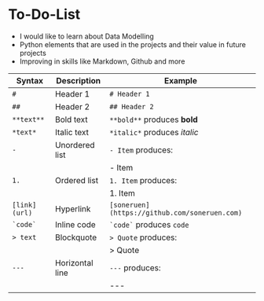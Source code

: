 # To-Do-List
- I would like to learn about Data Modelling
- Python elements that are used in the projects and their value in future projects
- Improving in skills like Markdown, Github and more

| Syntax          | Description         | Example                   |
|------------------|---------------------|---------------------------|
| `#`             | Header 1           | `# Header 1`             |
| `##`            | Header 2           | `## Header 2`            |
| `**text**`      | Bold text          | `**bold**` produces **bold** |
| `*text*`        | Italic text        | `*italic*` produces *italic* |
| `-`             | Unordered list     | `- Item` produces:        |
|                  |                     | - Item                   |
| `1.`            | Ordered list       | `1. Item` produces:       |
|                  |                     | 1. Item                  |
| `[link](url)`   | Hyperlink          | `[soneruen](https://github.com/soneruen.com)` |
| `` `code` ``    | Inline code        | `` `code` `` produces `code` |
| `> text`        | Blockquote         | `> Quote` produces:       |
|                  |                     | > Quote                  |
| `---`           | Horizontal line    | `---` produces:           |
|                  |                     | ---                       |


